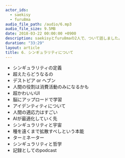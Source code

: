 ```yaml
---
actor_ids:
  - saekisy
  - furu8ma
audio_file_path: /audio/6.mp3
audio_file_size: 9.5MB
date: 2018-03-22 00:00:00 +0900
description: saekisyとfuru8maの2人で、ついて話しました。
duration: "33:29"
layout: article
title: 6. シンギュラリティについて
---
```


- シンギュラリティの定義
- 超えたらどうなるの
- デストピア or ヘブン
- 人間の役割は消費活動のみになるかも
- 超かわいいUI
- 脳にアップロードで学習
- アイデンティティについて
- 人間の適応力はすごい
- AIが最適化していく先
- シンギュラリティと宇宙
- 種を遠くまで拡散すべしという本能
- ターミネーター
- シンギュラリティと哲学
- 記録としてのpodcast

